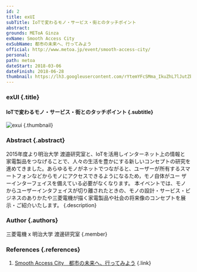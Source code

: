 ```yaml
---
id: 2
title: exUI
subTitle: IoTで変わるモノ・サービス・街とのタッチポイント
abstract:
grounds: METoA Ginza
exName: Smooth Access City
exSubName: 都市の未来へ、行ってみよう
official: http://www.metoa.jp/event/smooth-access-city/
personal:
path: metoa
dateStart: 2018-03-06
dateFinish: 2018-06-28
thumbnail: https://lh3.googleusercontent.com/rYtemYFcSMma_IkuZhL7lJutZbjhvLjcC2J089pSU2MBIUMVYvgI1Bv55F74heWW38Rq5NlrcYexzUW8TQBA07f6oUKHeEDRznF2XbU-fmPHC2gZqSIvDyasXL3XrBJ5wzLWqQS_DRgQDI4nYrHZX6JDXWrDfMVulzQ1oPPjW4oiFUvVw4jRS4i-mH_23FicDeCircXSlYDo5j3PQO2lVbrz9Izvbl3DRjf3_ZrBT-k-OAOOgPsMlhU3mH6WYxVkRilfQLl4RTIB0JUTllH_E-B_bTakagy8baccoM3LA-oItfLNI1A91BLDsnvD4qYzZg3iS2QToXnA4CQHwAvCoprRGy_7CK9pxz6ErMFCCFqd1EOb_VoQ1rP6PU5OpM_7RhrJ6dV7bfojCHSwaEzs2bIT2-dc6ET2KPTYzVZ4-4Zh0CCUd9qHoTvAaoM7JOwBnM7hP-CaXx9XbntVN2EWGngRGvFo7niVeZvR6W7X__-0W_GK-UlPe8pPSNFHSzyohFhawwYBcIReR1JxNdUQV-OnmXMT4WfDin6LcuG-Y4bXaRzKaebZJbUCnXQQ3GoFNLvca1dwSzA6IHeh63pKd-X5k5xUbcknXaUqF1-7=w1342-h1006-rw
---
```


### exUI {.title}

#### IoTで変わるモノ・サービス・街とのタッチポイント {.subtitle}

![exui](https://lh3.googleusercontent.com/-NY3LnAKwINLcOkU7RK-B6Vhf8hGjr5W26FdyA--MQ6L4GqnkewwjO0kI4hvX2XE1RMr5Y2VX9FFFMo6Q-lSnZVlhwFCuaxyxqwuq-Ra5vbG_Jquu-eyy51CRW24qTOeYIeX1PA20_VoD6I7VGLfMLAWe0C5BD0qkVDDsZAiY6kaZZbS9keL0apR8WIFX85sVtlekk03xbMaY6UTKEbO67RUR4CzklEykolAFkrn-GG_Zil86dI9Q1hUv8hLl-EFPLrGp-JB9vmigXVBk7QEphRrSuSc9m0WBi0ud_JrPkozp7Z7lFFS-MeFluWVyzZBBE0-ZtLYp1-nXasSnQKoS_T9PShlWUwpoV1MSVCzFAg9FAu2ujNm2vIDVnMt0A1nchS9ALDdEGX6TvftgEU3Mmoo72p3Ilx2DVJnIPaW7altCDHRD-efOj1iG0WyEF_ljIZ8lMrG6uYNxNgB5iRn8ukxaUxhiF9lbazuuUssGcP2J4x9T_OlSGtsuT6mQRzXwE159ECE8PdVXkZj5wB4QuqTgZf5BxNy1NmTil2iCQ0qAYmQYzxnA5zVPGBOxG3gPVbBT-6nH2vie4AfhNA_mR1Nkjf4LX8-XHFj6WBF=w1789-h1006-rw "exui") {.thumbnail}

### Abstract {.abstract}

2015年度より明治大学 渡邉研究室と、IoTを活用しインターネット上の情報と 家電製品をつなげることで、人々の生活を豊かにする新しいコンセプトの研究を進めてきました。あらゆるモノがネットでつながると、ユーザーが所有するスマートフォンなどからモノにアクセスできるようになるため，モノ自体がユー ザーインターフェイスを備えている必要がなくなります。 本イベントでは、モノからユーザーインタフェイスが切り離されたときの、モノの設計・サービス・ビジネスのありかたや三菱電機が描く家電製品や社会の将来像のコンセプトを展示・ご紹介いたします。 {.description}

### Author {.authors}

三菱電機 x 明治大学 渡邊研究室 {.member}

### References {.references}

1. [Smooth Access City　都市の未来へ、行ってみよう](http://www.metoa.jp/event/smooth-access-city/) {.link}
